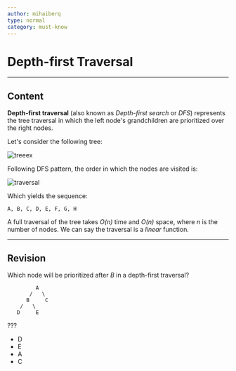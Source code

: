 ```yaml
---
author: mihaiberq
type: normal
category: must-know
---
```


# Depth-first Traversal


---

## Content

**Depth-first traversal** (also known as *Depth-first search* or *DFS*) represents the tree traversal in which the left node's grandchildren are prioritized over the right nodes.

Let's consider the following tree:

![treeex](https://img.enkipro.com/857d47ddc50f5dfa0e2947ab092854df.png)

Following DFS pattern, the order in which the nodes are visited is:

![traversal](https://img.enkipro.com/8cbe39d23bafa7a3d22e602e248a7132.png)

Which yields the sequence:

```plain-text
A, B, C, D, E, F, G, H
```

A full traversal of the tree takes  *O(n)* time and *O(n)* space, where *n* is the number of nodes. We can say the traversal is a *linear* function.


---

## Revision

Which node will be prioritized after *B* in a depth-first traversal?

```plain-text
         A
       /   \
      B     C
    /   \
   D     E
```

???

- D
- E
- A
- C
 
